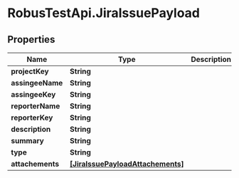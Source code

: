 # RobusTestApi.JiraIssuePayload

## Properties
Name | Type | Description | Notes
------------ | ------------- | ------------- | -------------
**projectKey** | **String** |  | 
**assingeeName** | **String** |  | 
**assingeeKey** | **String** |  | 
**reporterName** | **String** |  | 
**reporterKey** | **String** |  | 
**description** | **String** |  | 
**summary** | **String** |  | 
**type** | **String** |  | 
**attachements** | [**[JiraIssuePayloadAttachements]**](JiraIssuePayloadAttachements.md) |  | 


